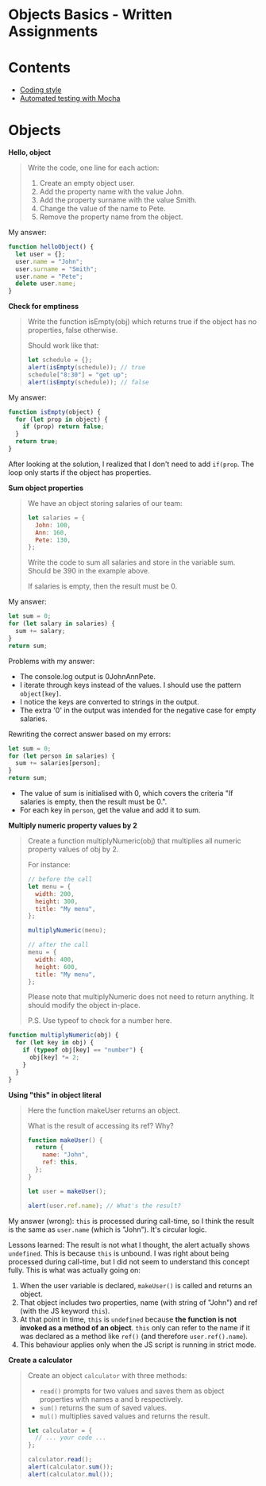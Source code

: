 <h1>Objects Basics - Written Assignments</h1>

<h1>Contents</h1>

- [Coding style](#coding-style)
- [Automated testing with Mocha](#automated-testing-with-mocha)

# Objects

**Hello, object**

> Write the code, one line for each action:
>
> 1. Create an empty object user.
> 2. Add the property name with the value John.
> 3. Add the property surname with the value Smith.
> 4. Change the value of the name to Pete.
> 5. Remove the property name from the object.

My answer:

```js
function helloObject() {
  let user = {};
  user.name = "John";
  user.surname = "Smith";
  user.name = "Pete";
  delete user.name;
}
```

**Check for emptiness**

> Write the function isEmpty(obj) which returns true if the object has no properties, false otherwise.
>
> Should work like that:
>
> ```js
> let schedule = {};
> alert(isEmpty(schedule)); // true
> schedule["8:30"] = "get up";
> alert(isEmpty(schedule)); // false
> ```

My answer:

```js
function isEmpty(object) {
  for (let prop in object) {
    if (prop) return false;
  }
  return true;
}
```

After looking at the solution, I realized that I don't need to add `if(prop`. The loop only starts if the object has properties.

**Sum object properties**

> We have an object storing salaries of our team:
>
> ```js
> let salaries = {
>   John: 100,
>   Ann: 160,
>   Pete: 130,
> };
> ```
>
> Write the code to sum all salaries and store in the variable sum. Should be 390 in the example above.
>
> If salaries is empty, then the result must be 0.

My answer:

```js
let sum = 0;
for (let salary in salaries) {
  sum += salary;
}
return sum;
```

Problems with my answer:

- The console.log output is 0JohnAnnPete.
- I iterate through keys instead of the values. I should use the pattern `object[key]`.
- I notice the keys are converted to strings in the output.
- The extra '0' in the output was intended for the negative case for empty salaries.

Rewriting the correct answer based on my errors:

```js
let sum = 0;
for (let person in salaries) {
  sum += salaries[person];
}
return sum;
```

- The value of sum is initialised with 0, which covers the criteria "If salaries is empty, then the result must be 0.".
- For each key in `person`, get the value and add it to sum.

**Multiply numeric property values by 2**

> Create a function multiplyNumeric(obj) that multiplies all numeric property values of obj by 2.
>
> For instance:
>
> ```js
> // before the call
> let menu = {
>   width: 200,
>   height: 300,
>   title: "My menu",
> };
>
> multiplyNumeric(menu);
>
> // after the call
> menu = {
>   width: 400,
>   height: 600,
>   title: "My menu",
> };
> ```
>
> Please note that multiplyNumeric does not need to return anything. It should modify the object in-place.
>
> P.S. Use typeof to check for a number here.

```js
function multiplyNumeric(obj) {
  for (let key in obj) {
    if (typeof obj[key] == "number") {
      obj[key] *= 2;
    }
  }
}
```

**Using "this" in object literal**

> Here the function makeUser returns an object.
>
> What is the result of accessing its ref? Why?
>
> ```js
> function makeUser() {
>   return {
>     name: "John",
>     ref: this,
>   };
> }
>
> let user = makeUser();
>
> alert(user.ref.name); // What's the result?
> ```

My answer (wrong): `this` is processed during call-time, so I think the result is the same as `user.name` (which is "John"). It's circular logic.

Lessons learned: The result is not what I thought, the alert actually shows `undefined`. This is because `this` is unbound. I was right about being processed during call-time, but I did not seem to understand this concept fully. This is what was actually going on:

1. When the user variable is declared, `makeUser()` is called and returns an object.
2. That object includes two properties, name (with string of "John") and ref (with the JS keyword `this`).
3. At that point in time, `this` is `undefined` because **the function is not invoked as a method of an object**. `this` only can refer to the name if it was declared as a method like `ref()` (and therefore `user.ref().name`).
4. This behaviour applies only when the JS script is running in strict mode.

**Create a calculator**

> Create an object `calculator` with three methods:
>
> - `read()` prompts for two values and saves them as object properties with names a and b respectively.
> - `sum()` returns the sum of saved values.
> - `mul()` multiplies saved values and returns the result.
>
> ```js
> let calculator = {
>   // ... your code ...
> };
>
> calculator.read();
> alert(calculator.sum());
> alert(calculator.mul());
> ```
